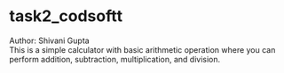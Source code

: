 # task2_codsoftt
Author: Shivani Gupta<br>
This is a simple calculator with basic arithmetic operation where you can perform addition, subtraction, multiplication, and division. <br>
